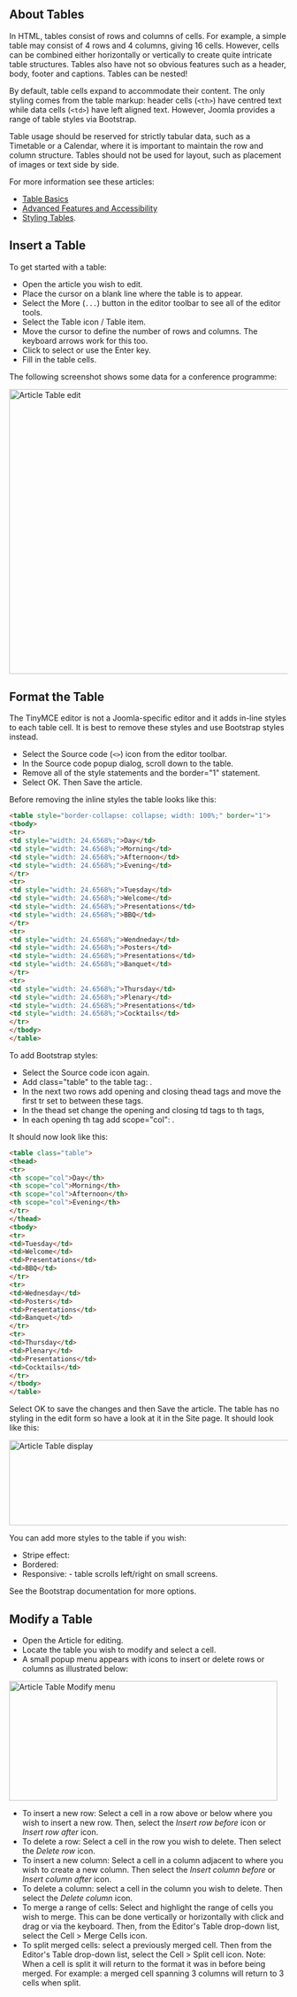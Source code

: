 <!-- Filename: J4.x:Article_Tables / Display title: Article Tables -->

## About Tables

In HTML, tables consist of rows and columns of cells. For example, a
simple table may consist of 4 rows and 4 columns, giving 16 cells.
However, cells can be combined either horizontally or vertically to
create quite intricate table structures. Tables also have not so obvious
features such as a header, body, footer and captions. Tables can be
nested!

By default, table cells expand to accommodate their content. The only
styling comes from the table markup: header cells (`<th>`) have centred
text while data cells (`<td>`) have left aligned text. However, Joomla
provides a range of table styles via Bootstrap.

Table usage should be reserved for strictly tabular data, such as a
Timetable or a Calendar, where it is important to maintain the row and
column structure. Tables should not be used for layout, such as
placement of images or text side by side.

For more information see these articles:

- <a
  href="https://developer.mozilla.org/en-US/docs/Learn/HTML/Tables/Basics"
  rel="nofollow noreferrer noopener">Table Basics</a>
- <a
  href="https://developer.mozilla.org/en-US/docs/Learn/HTML/Tables/Advanced"
  rel="nofollow noreferrer noopener">Advanced Features and
  Accessibility</a>
- <a
  href="https://developer.mozilla.org/en-US/docs/Learn/CSS/Building_blocks/Styling_tables"
  rel="nofollow noreferrer noopener">Styling Tables</a>.

## Insert a Table

To get started with a table:

- Open the article you wish to edit.
- Place the cursor on a blank line where the table is to appear.
- Select the More (`...`) button in the editor toolbar to see all of the
  editor tools.
- Select the Table icon / Table item.
- Move the cursor to define the number of rows and columns. The keyboard
  arrows work for this too.
- Click to select or use the Enter key.
- Fill in the table cells.

The following screenshot shows some data for a conference programme:

<img
src="https://docs.joomla.org/images/thumb/2/2d/J4x-article-table-edit-en.png/800px-J4x-article-table-edit-en.png"
class="thumbborder" decoding="async"
srcset="https://docs.joomla.org/images/2/2d/J4x-article-table-edit-en.png 1.5x"
data-file-width="1000" data-file-height="642" width="800" height="514"
alt="Article Table edit" />

## Format the Table

The TinyMCE editor is not a Joomla-specific editor and it adds in-line
styles to each table cell. It is best to remove these styles and use
Bootstrap styles instead.

- Select the Source code (`<>`) icon from the editor toolbar.
- In the Source code popup dialog, scroll down to the table.
- Remove all of the style statements and the border="1" statement.
- Select OK. Then Save the article.

Before removing the inline styles the table looks like this:

```html
<table style="border-collapse: collapse; width: 100%;" border="1">
<tbody>
<tr>
<td style="width: 24.6568%;">Day</td>
<td style="width: 24.6568%;">Morning</td>
<td style="width: 24.6568%;">Afternoon</td>
<td style="width: 24.6568%;">Evening</td>
</tr>
<tr>
<td style="width: 24.6568%;">Tuesday</td>
<td style="width: 24.6568%;">Welcome</td>
<td style="width: 24.6568%;">Presentations</td>
<td style="width: 24.6568%;">BBQ</td>
</tr>
<tr>
<td style="width: 24.6568%;">Wendneday</td>
<td style="width: 24.6568%;">Posters</td>
<td style="width: 24.6568%;">Presentations</td>
<td style="width: 24.6568%;">Banquet</td>
</tr>
<tr>
<td style="width: 24.6568%;">Thursday</td>
<td style="width: 24.6568%;">Plenary</td>
<td style="width: 24.6568%;">Presentations</td>
<td style="width: 24.6568%;">Cocktails</td>
</tr>
</tbody>
</table>
```

To add Bootstrap styles:

- Select the Source code icon again.
- Add class="table" to the table tag:
  .
- In the next two rows add opening and closing thead tags and move the
  first tr set to between these tags.
- In the thead set change the opening and closing td tags to th tags,
- In each opening th tag add scope="col":
  .

It should now look like this:

```html
<table class="table">
<thead>
<tr>
<th scope="col">Day</th>
<th scope="col">Morning</th>
<th scope="col">Afternoon</th>
<th scope="col">Evening</th>
</tr>
</thead>
<tbody>
<tr>
<td>Tuesday</td>
<td>Welcome</td>
<td>Presentations</td>
<td>BBQ</td>
</tr>
<tr>
<td>Wednesday</td>
<td>Posters</td>
<td>Presentations</td>
<td>Banquet</td>
</tr>
<tr>
<td>Thursday</td>
<td>Plenary</td>
<td>Presentations</td>
<td>Cocktails</td>
</tr>
</tbody>
</table>
```

Select OK to save the changes and then Save the article. The table has
no styling in the edit form so have a look at it in the Site page. It
should look like this:

<img
src="https://docs.joomla.org/images/thumb/9/94/J4x-article-table-display-en.png/800px-J4x-article-table-display-en.png"
class="thumbborder" decoding="async"
srcset="https://docs.joomla.org/images/9/94/J4x-article-table-display-en.png 1.5x"
data-file-width="1000" data-file-height="192" width="800" height="154"
alt="Article Table display" />

You can add more styles to the table if you wish:

- Stripe effect:
- Bordered:
- Responsive:
  \- table scrolls left/right on small screens.

See the Bootstrap documentation for more options.

## Modify a Table

- Open the Article for editing.
- Locate the table you wish to modify and select a cell.
- A small popup menu appears with icons to insert or delete rows or
  columns as illustrated below:

<img
src="https://docs.joomla.org/images/7/7c/J4x-article-table-modify-en.png"
class="thumbborder" decoding="async" data-file-width="485"
data-file-height="216" width="485" height="216"
alt="Article Table Modify menu" />

- To insert a new row: Select a cell in a row above or below where you
  wish to insert a new row. Then, select the *Insert row before* icon or
  *Insert row after* icon.
- To delete a row: Select a cell in the row you wish to delete. Then
  select the *Delete row* icon.
- To insert a new column: Select a cell in a column adjacent to where
  you wish to create a new column. Then select the *Insert column
  before* or *Insert column after* icon.
- To delete a column: select a cell in the column you wish to delete.
  Then select the *Delete column* icon.
- To merge a range of cells: Select and highlight the range of cells you
  wish to merge. This can be done vertically or horizontally with click
  and drag or via the keyboard. Then, from the Editor's Table drop-down
  list, select the Cell \> Merge Cells icon.
- To split merged cells: select a previously merged cell. Then from the
  Editor's Table drop-down list, select the Cell \> Split cell icon.
  Note: When a cell is split it will return to the format it was in
  before being merged. For example: a merged cell spanning 3 columns
  will return to 3 cells when split.
